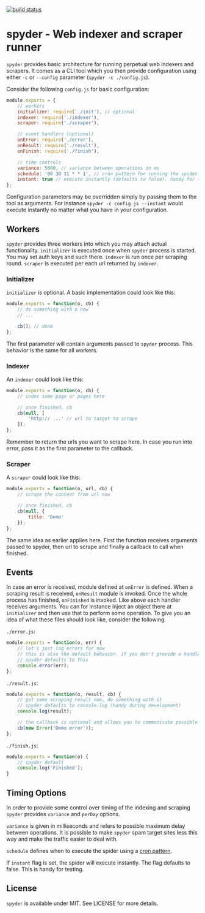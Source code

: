 [![build status](https://secure.travis-ci.org/bebraw/spyder.png)](http://travis-ci.org/bebraw/spyder)
# spyder - Web indexer and scraper runner

`spyder` provides basic architecture for running perpetual web indexers and scrapers. It comes as a CLI tool which you then provide configuration using either `-c` or `--config` parameter (`spyder -c ./config.js`).

Consider the following `config.js` for basic configuration:

```js
module.exports = {
    // workers
    initializer: require('./init'), // optional
    indexer: require('./indexer'),
    scraper: require('./scraper'),

    // event handlers (optional)
    onError: require('./error'),
    onResult: require('./result'),
    onFinish: require('./finish'),

    // time controls
    variance: 5000, // variance between operations in ms
    schedule: '00 30 11 * * 1', // cron pattern for running the spider (optional)
    instant: true // execute instantly (defaults to false). handy for testing
};
```

Configuration parameters may be overridden simply by passing them to the tool as arguments. For instance `spyder -c config.js --instant` would execute instantly no matter what you have in your configuration.

## Workers

`spyder` provides three workers into which you may attach actual functionality. `initializer` is executed once when `spyder` process is started. You may set auth keys and such there. `indexer` is run once per scraping round. `scraper` is executed per each url returned by `indexer`.

### Initializer

`initializer` is optional. A basic implementation could look like this:

```js
module.exports = function(o, cb) {
    // do something with o now
    // ...

    cb(); // done
};
```

The first parameter will contain arguments passed to `spyder` process. This behavior is the same for all workers.

### Indexer

An `indexer` could look like this:

```js
module.exports = function(o, cb) {
    // index some page or pages here

    // once finished, cb
    cb(null, [
        'http:// ...' // url to target to scrape
    ]);
};
```

Remember to return the urls you want to scrape here. In case you run into error, pass it as the first parameter to the callback.

### Scraper

A `scraper` could look like this:

```js
module.exports = function(o, url, cb) {
    // scrape the content from url now

    // once finished, cb
    cb(null, {
        title: 'Demo'
    });
};
```

The same idea as earlier applies here. First the function receives arguments passed to spyder, then url to scrape and finally a callback to call when finished.

## Events

In case an error is received, module defined at `onError` is defined. When a scraping result is received, `onResult` module is invoked. Once the whole process has finished, `onFinished` is invoked. Like above each handler receives arguments. You can for instance inject an object there at `initializer` and then use that to perform some operation. To give you an idea of what these files should look like, consider the following.

`./error.js`:

```js
module.exports = function(o, err) {
    // let's just log errors for now
    // this is also the default behavior. if you don't provide a handler,
    // spyder defaults to this
    console.error(err);
};
```

`./result.js`:

```js
module.exports = function(o, result, cb) {
    // got some scraping result now, do something with it
    // spyder defaults to console.log (handy during development)
    console.log(result);

    // the callback is optional and allows you to communicate possible errors
    cb(new Error('Demo error'));
};
```

`./finish.js`:

```js
module.exports = function(o) {
    // spyder default
    console.log('Finished');
}
```

## Timing Options

In order to provide some control over timing of the indexing and scraping `spyder` provides `variance` and `perDay` options.

`variance` is given in milliseconds and refers to possible maximum delay between operations. It is possible to make `spyder` spam target sites less this way and make the traffic easier to deal with.

`schedule` defines when to execute the spider using a [cron pattern](http://en.wikipedia.org/wiki/Cron).

If `instant` flag is set, the spider will execute instantly. The flag defaults to false. This is handy for testing.

## License

`spyder` is available under MIT. See LICENSE for more details.

